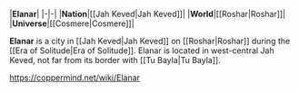 |**Elanar**|
|-|-|
|**Nation**|[[Jah Keved\|Jah Keved]]|
|**World**|[[Roshar\|Roshar]]|
|**Universe**|[[Cosmere\|Cosmere]]|

**Elanar** is a city in [[Jah Keved\|Jah Keved]] on [[Roshar\|Roshar]] during the [[Era of Solitude\|Era of Solitude]].
Elanar is located in west-central Jah Keved, not far from its border with [[Tu Bayla\|Tu Bayla]].



https://coppermind.net/wiki/Elanar